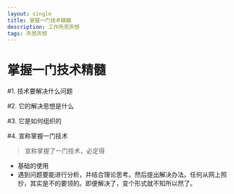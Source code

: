 ```yaml
---
layout: single
title: 掌握一门技术精髓
description: 工作所思所想
tags: 所思所想 
---
```


# 掌握一门技术精髓
#1. 技术要解决什么问题

#2. 它的解决思想是什么

#3. 它是如何组织的

#4. 宣称掌握一门技术
> 宣称掌握了一门技术，必定得
* 基础的使用
* 遇到问题要能进行分析，并结合理论思考。然后提出解决办法。任何从网上照抄，其实是不的要领的。即便解决了，变个形式就不知所以然了。